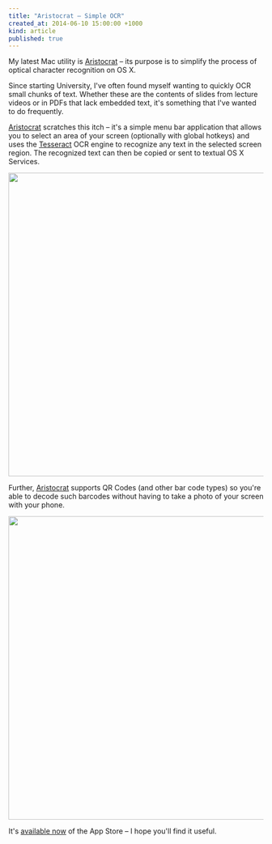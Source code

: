 ```yaml
---
title: "Aristocrat – Simple OCR"
created_at: 2014-06-10 15:00:00 +1000
kind: article
published: true
---
```


My latest Mac utility is [Aristocrat](/projects/aristocrat/) – its purpose is to simplify the process of optical character recognition on OS X.

<!-- more -->

Since starting University, I've often found myself wanting to quickly OCR small chunks of text. Whether these are the contents of slides from lecture videos or in PDFs that lack embedded text, it's something that I've wanted to do frequently.

[Aristocrat](/projects/aristocrat/) scratches this itch – it's a simple menu bar application that allows you to select an area of your screen (optionally with global hotkeys) and uses the [Tesseract](https://code.google.com/p/tesseract-ocr/) OCR engine to recognize any text in the selected screen region. The recognized text can then be copied or sent to textual OS X Services.

<img class="responsive center" style="width: 600px;" src="/projects/aristocrat/1.jpg" />

Further, [Aristocrat](/projects/aristocrat/) supports QR Codes (and other bar code types) so you're able to decode such barcodes without having to take a photo of your screen with your phone.

<img class="responsive center" style="width: 600px;" src="/projects/aristocrat/3.jpg" />

It's [available now](/projects/aristocrat/) of the App Store – I hope you'll find it useful.
